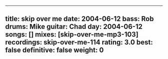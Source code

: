 
---
title: skip over me
date: 2004-06-12
bass:	Rob
drums:	Mike
guitar:	Chad
day: 2004-06-12
songs: []
mixes: [skip-over-me-mp3-103]
recordings: skip-over-me-114
rating: 3.0
best: false
definitive: false
weight: 0
---
